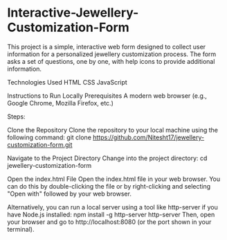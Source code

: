 # Interactive-Jewellery-Customization-Form
This project is a simple, interactive web form designed to collect user information for a personalized jewellery customization process. The form asks a set of questions, one by one, with help icons to provide additional information.

Technologies Used
HTML
CSS
JavaScript

Instructions to Run Locally
Prerequisites
A modern web browser (e.g., Google Chrome, Mozilla Firefox, etc.)

Steps:

Clone the Repository
Clone the repository to your local machine using the following command:
git clone https://github.com/Nitesht17/jewellery-customization-form.git

Navigate to the Project Directory
Change into the project directory:
cd jewellery-customization-form

Open the index.html File
Open the index.html file in your web browser. You can do this by double-clicking the file or by right-clicking and selecting "Open with" followed by your web browser.

Alternatively, you can run a local server using a tool like http-server if you have Node.js installed:
npm install -g http-server
http-server
Then, open your browser and go to http://localhost:8080 (or the port shown in your terminal).
